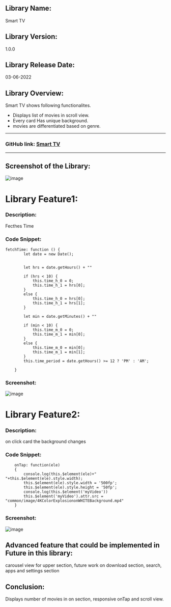 ## Library Name:
Smart TV

## Library Version:
1.0.0
## Library Release Date:
03-06-2022
## Library Overview:
Smart TV shows following functionalites.
- Displays list of movies in scroll view.
- Every card Has unique background.
- movies are differentiated based on genre.
<hr>

### GitHub link: [Smart TV](https://github.com/applibgroup/smart_tv)
<hr>

## Screenshot of the Library:
![image](https://user-images.githubusercontent.com/77436328/176849316-d69e1e8e-799d-42cb-9d1f-41308204cf32.png)


# Library Feature1:
### Description:
Fecthes Time
### Code Snippet:
```
fetchTime: function () {
        let date = new Date();


        let hrs = date.getHours() + ""

        if (hrs < 10) {
            this.time_h_0 = 0;
            this.time_h_1 = hrs[0];
        }
        else {
            this.time_h_0 = hrs[0];
            this.time_h_1 = hrs[1];
        }

        let min = date.getMinutes() + ""

        if (min < 10) {
            this.time_m_0 = 0;
            this.time_m_1 = min[0];
        }
        else {
            this.time_m_0 = min[0];
            this.time_m_1 = min[1];
        }
        this.time_period = date.getHours() >= 12 ? 'PM' : 'AM';

    }
```

### Screenshot:
![image](https://user-images.githubusercontent.com/77436328/176849745-b051618d-ab1f-4f12-9790-f71e269d7b8b.png)


# Library Feature2:
### Description:
on click card the background changes 
### Code Snippet:
```
    onTap: function(ele)
    {
        console.log(this.$element(ele)+" "+this.$element(ele).style.width);
        this.$element(ele).style.width = '500fp';
        this.$element(ele).style.height = '50fp';
        console.log(this.$element('myVideo'))
        this.$element('myVideo').attr.src = "common/image/4KColorExplosiononWHITEBackground.mp4"
    }
```
<!--img src="https://user-images.githubusercontent.com/77436328/173222109-a817734a-5dae-48d0-b7b6-809b6dc162d9.png" width="800" height="500"-->
### Screenshot: 
![image](https://user-images.githubusercontent.com/77436328/176850619-f63d3dfc-cba1-48a2-8ce6-1d5ba748ff65.png)


## Advanced feature that could be implemented in Future in this library: 
carousel view for upper section, future work on download section, search, apps and settings section
## Conclusion:
Displays number of movies in on section, responsive onTap and scroll view.
